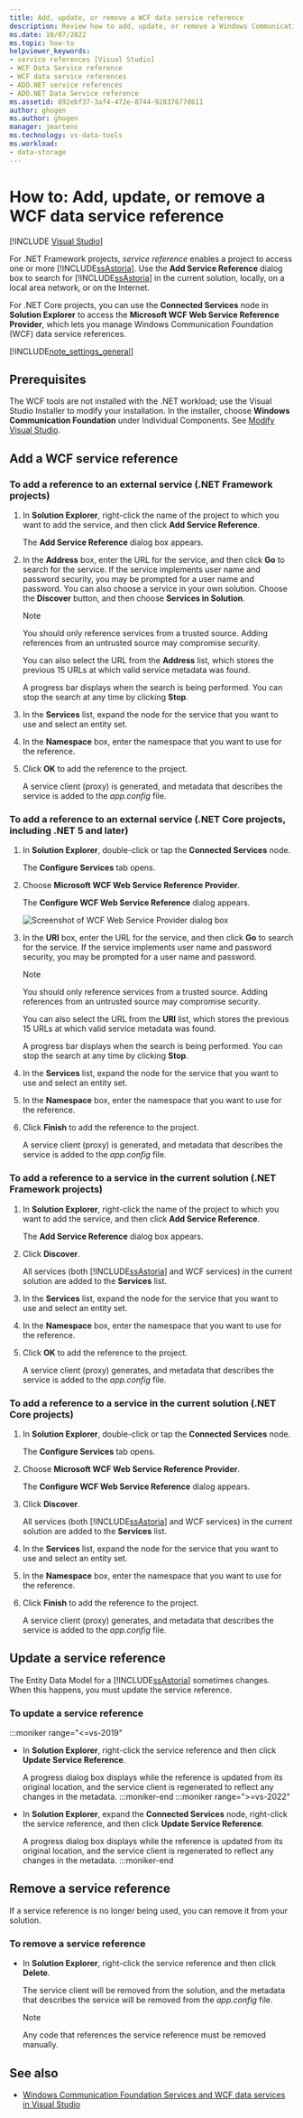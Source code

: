 ```yaml
---
title: Add, update, or remove a WCF data service reference
description: Review how to add, update, or remove a Windows Communication Foundation (WCF) data service reference.
ms.date: 10/07/2022
ms.topic: how-to
helpviewer_keywords:
- service references [Visual Studio]
- WCF Data Service reference
- WCF data service references
- ADO.NET service references
- ADO.NET Data Service reference
ms.assetid: 892ebf37-3af4-472e-8744-92837677d611
author: ghogen
ms.author: ghogen
manager: jmartens
ms.technology: vs-data-tools
ms.workload:
- data-storage
---
```

# How to: Add, update, or remove a WCF data service reference

 [!INCLUDE [Visual Studio](~/includes/applies-to-version/vs-windows-only.md)]

For .NET Framework projects, *service reference* enables a project to access one or more [!INCLUDE[ssAstoria](../data-tools/includes/ssastoria_md.md)]. Use the **Add Service Reference** dialog box to search for [!INCLUDE[ssAstoria](../data-tools/includes/ssastoria_md.md)] in the current solution, locally, on a local area network, or on the Internet.

For .NET Core projects, you can use the **Connected Services** node in **Solution Explorer** to access the **Microsoft WCF Web Service Reference Provider**, which lets you manage Windows Communication Foundation (WCF) data service references.

[!INCLUDE[note_settings_general](../data-tools/includes/note_settings_general_md.md)]

## Prerequisites

The WCF tools are not installed with the .NET workload; use the Visual Studio Installer to modify your installation. In the installer, choose **Windows Communication Foundation** under Individual Components. See [Modify Visual Studio](../install/modify-visual-studio.md).

## Add a WCF service reference

### To add a reference to an external service (.NET Framework projects)

1. In **Solution Explorer**, right-click the name of the project to which you want to add the service, and then click **Add Service Reference**.

   The **Add Service Reference** dialog box appears.

1. In the **Address** box, enter the URL for the service, and then click **Go** to search for the service. If the service implements user name and password security, you may be prompted for a user name and password. You can also choose a service in your own solution. Choose the **Discover** button, and then choose **Services in Solution**.

    > [!NOTE]
    > You should only reference services from a trusted source. Adding references from an untrusted source may compromise security.

     You can also select the URL from the **Address** list, which stores the previous 15 URLs at which valid service metadata was found.

     A progress bar displays when the search is being performed. You can stop the search at any time by clicking **Stop**.

1. In the **Services** list, expand the node for the service that you want to use and select an entity set.

1. In the **Namespace** box, enter the namespace that you want to use for the reference.

1. Click **OK** to add the reference to the project.

     A service client (proxy) is generated, and metadata that describes the service is added to the *app.config* file.

### To add a reference to an external service (.NET Core projects, including .NET 5 and later)

1. In **Solution Explorer**, double-click or tap the **Connected Services** node.

   The **Configure Services** tab opens.

1. Choose **Microsoft WCF Web Service Reference Provider**.

   The **Configure WCF Web Service Reference** dialog appears.

   ![Screenshot of WCF Web Service Provider dialog box](media/vs-2019/configure-wcf-web-service-reference-dialog.png)

1. In the **URI** box, enter the URL for the service, and then click **Go** to search for the service. If the service implements user name and password security, you may be prompted for a user name and password.

    > [!NOTE]
    > You should only reference services from a trusted source. Adding references from an untrusted source may compromise security.

     You can also select the URL from the **URI** list, which stores the previous 15 URLs at which valid service metadata was found.

     A progress bar displays when the search is being performed. You can stop the search at any time by clicking **Stop**.

1. In the **Services** list, expand the node for the service that you want to use and select an entity set.

1. In the **Namespace** box, enter the namespace that you want to use for the reference.

1. Click **Finish** to add the reference to the project.

     A service client (proxy) is generated, and metadata that describes the service is added to the *app.config* file.

### To add a reference to a service in the current solution (.NET Framework projects)

1. In **Solution Explorer**, right-click the name of the project to which you want to add the service, and then click **Add Service Reference**.

    The **Add Service Reference** dialog box appears.

1. Click **Discover**.

    All services (both [!INCLUDE[ssAstoria](../data-tools/includes/ssastoria_md.md)] and WCF services) in the current solution are added to the **Services** list.

1. In the **Services** list, expand the node for the service that you want to use and select an entity set.

1. In the **Namespace** box, enter the namespace that you want to use for the reference.

1. Click **OK** to add the reference to the project.

    A service client (proxy) generates, and metadata that describes the service is added to the *app.config* file.

### To add a reference to a service in the current solution (.NET Core projects)

1. In **Solution Explorer**, double-click or tap the **Connected Services** node. 

   The **Configure Services** tab opens.

1. Choose **Microsoft WCF Web Service Reference Provider**.

   The **Configure WCF Web Service Reference** dialog appears.

1. Click **Discover**.

    All services (both [!INCLUDE[ssAstoria](../data-tools/includes/ssastoria_md.md)] and WCF services) in the current solution are added to the **Services** list.

1. In the **Services** list, expand the node for the service that you want to use and select an entity set.

1. In the **Namespace** box, enter the namespace that you want to use for the reference.

1. Click **Finish** to add the reference to the project.

    A service client (proxy) generates, and metadata that describes the service is added to the *app.config* file.

## Update a service reference

The Entity Data Model for a [!INCLUDE[ssAstoria](../data-tools/includes/ssastoria_md.md)] sometimes changes. When this happens, you must update the service reference.

### To update a service reference

:::moniker range="<=vs-2019"
- In **Solution Explorer**, right-click the service reference and then click **Update Service Reference**.

     A progress dialog box displays while the reference is updated from its original location, and the service client is regenerated to reflect any changes in the metadata.
:::moniker-end
:::moniker range=">=vs-2022"
- In **Solution Explorer**, expand the **Connected Services** node, right-click the service reference, and then click **Update Service Reference**.

     A progress dialog box displays while the reference is updated from its original location, and the service client is regenerated to reflect any changes in the metadata.
:::moniker-end

## Remove a service reference

If a service reference is no longer being used, you can remove it from your solution.

### To remove a service reference

- In **Solution Explorer**, right-click the service reference and then click **Delete**.

     The service client will be removed from the solution, and the metadata that describes the service will be removed from the *app.config* file.

    > [!NOTE]
    > Any code that references the service reference must be removed manually.

## See also

- [Windows Communication Foundation Services and WCF data services in Visual Studio](../data-tools/windows-communication-foundation-services-and-wcf-data-services-in-visual-studio.md)
